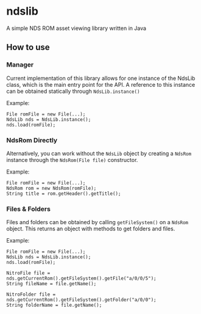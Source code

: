 # ndslib
A simple NDS ROM asset viewing library written in Java

## How to use

### Manager
Current implementation of this library allows for one instance of the NdsLib class, which is the main entry point for the API. A reference to this instance can be obtained statically through
`NdsLib.instance()`

Example:

```
File romFile = new File(...);
NdsLib nds = NdsLib.instance();
nds.load(romFile);
```

### NdsRom Directly
Alternatively, you can work without the `NdsLib` object by creating a `NdsRom` instance through the `NdsRom(File file)` constructor.

Example:

```
File romFile = new File(...);
NdsRom rom = new NdsRom(romFile);
String title = rom.getHeader().getTitle();
```

### Files & Folders
Files and folders can be obtained by calling `getFileSystem()` on a `NdsRom` object. This returns an object with methods to get folders and files.

Example:

```
File romFile = new File(...);
NdsLib nds = NdsLib.instance();
nds.load(romFile);

NitroFile file = nds.getCurrentRom().getFileSystem().getFile("a/0/0/5");
String fileName = file.getName();

NitroFolder file = nds.getCurrentRom().getFileSystem().getFolder("a/0/0");
String folderName = file.getName();
```
